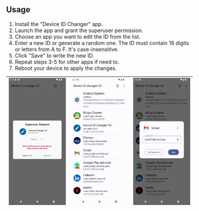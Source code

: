 
## Usage 

1. Install the "Device ID Changer" app.
2. Launch the app and grant the superuser permission. 
3. Choose an app you want to edit the ID from the list. 
4. Enter a new ID or generate a random one. The ID must contain 16 digits or letters from A to F. It's case-insensitive. 
5. Click "Save" to write the new ID. 
6. Repeat steps 3-5 for other apps if need to. 
7. Reboot your device to apply the changes. 

| ![Screenshot_20230225_081840.png](screenshots/Screenshot_20230225_081840.png) | ![Screenshot_20230225_083431.png](screenshots/Screenshot_20230225_083431.png) | ![Screenshot_20230225_083454.png](screenshots/Screenshot_20230225_083454.png) |
|---|---|---|
